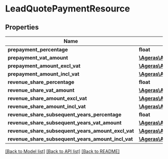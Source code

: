 # LeadQuotePaymentResource

## Properties
Name | Type | Description | Notes
------------ | ------------- | ------------- | -------------
**prepayment_percentage** | **float** |  | [optional] 
**prepayment_vat_amount** | [**\Ageras\Api\AmountResource**](AmountResource.md) |  | [optional] 
**prepayment_amount_excl_vat** | [**\Ageras\Api\AmountResource**](AmountResource.md) |  | [optional] 
**prepayment_amount_incl_vat** | [**\Ageras\Api\AmountResource**](AmountResource.md) |  | [optional] 
**revenue_share_percentage** | **float** |  | [optional] 
**revenue_share_vat_amount** | [**\Ageras\Api\AmountResource**](AmountResource.md) |  | [optional] 
**revenue_share_amount_excl_vat** | [**\Ageras\Api\AmountResource**](AmountResource.md) |  | [optional] 
**revenue_share_amount_incl_vat** | [**\Ageras\Api\AmountResource**](AmountResource.md) |  | [optional] 
**revenue_share_subsequent_years_percentage** | **float** |  | [optional] 
**revenue_share_subsequent_years_vat_amount** | [**\Ageras\Api\AmountResource**](AmountResource.md) |  | [optional] 
**revenue_share_subsequent_years_amount_excl_vat** | [**\Ageras\Api\AmountResource**](AmountResource.md) |  | [optional] 
**revenue_share_subsequent_years_amount_incl_vat** | [**\Ageras\Api\AmountResource**](AmountResource.md) |  | [optional] 

[[Back to Model list]](../README.md#documentation-for-models) [[Back to API list]](../README.md#documentation-for-api-endpoints) [[Back to README]](../README.md)


